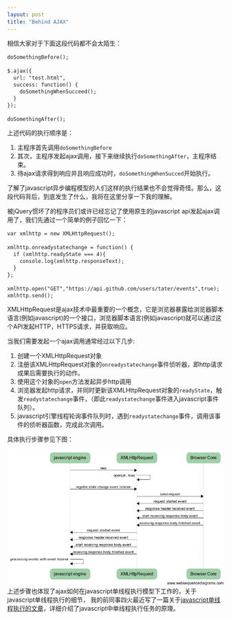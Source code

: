```yaml
---
layout: post
title: "Behind AJAX"
---
```


相信大家对于下面这段代码都不会太陌生：


	doSomethingBefore();

	$.ajax({
	  url: "test.html",
	  success: function() {
		doSomethingWhenSucceed();
	  }
	});
	
	doSomethingAfter();
	


上述代码的执行顺序是：

1. 主程序首先调用`doSomethingBefore`
2. 其次，主程序发起ajax调用，接下来继续执行`doSomethingAfter`，主程序结束。
3. 待ajax请求得到响应并且响应成功时，`doSomethingWhenSucced`开始执行。

了解了javascript异步编程模型的人们这样的执行结果也不会觉得奇怪。那么，这段代码背后，到底发生了什么，我将在这里分享一下我的理解。


被jQuery惯坏了的程序员们或许已经忘记了使用原生的javascript api发起ajax调用了，我们先通过一个简单的例子回忆一下：

	var xmlhttp = new XMLHttpRequest();
	
	xmlhttp.onreadystatechange = function() {
	  if (xmlhttp.readyState === 4){
    	console.log(xmlhttp.responseText);
	  }
	};

	xmlhttp.open("GET","https://api.github.com/users/tater/events",true);
	xmlhttp.send();


XMLHttpRequest是ajax技术中最重要的一个概念，它是浏览器暴露给浏览器脚本语言(例如javascript)的一个接口，浏览器脚本语言(例如javascript)就可以通过这个API发起HTTP，HTTPS请求，并获取响应。

当我们需要发起一个ajax调用通常经过以下几步:

1. 创建一个XMLHttpRequest对象
2. 注册该XMLHttpRequest对象的`onreadystatechange`事件侦听器，即http请求成果后需要执行的动作。
3. 使用这个对象的`open`方法发起异步http调用
4. 浏览器发起http请求，并同时更新该XMLHttpRequest对象的`readyState`，触发`readystatechange`事件，（即此`readystatechange`事件进入javascript事件队列）。
5. javascript引擎线程轮询事件队列时，遇到`readystatechange`事件，调用该事件的侦听器函数，完成此次调用。

具体执行步骤参见下图：

![Ajax workflow](/images/ajax-steps.png "Ajax workflow")
上述步骤也体现了ajax如何在javascript单线程执行模型下工作的，关于javascript单线程执行的细节，
我的前同事四火最近写了一篇关于[javascript单线程执行的文章](http://www.raychase.net/1968)，详细介绍了javascript中单线程执行任务的原理。